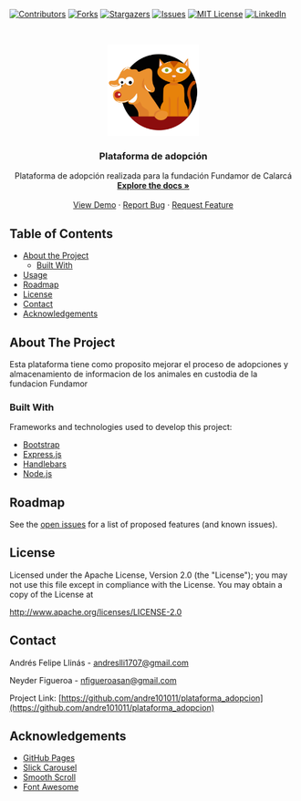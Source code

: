 
<!-- PROJECT SHIELDS -->
[![Contributors][contributors-shield]][contributors-url]
[![Forks][forks-shield]][forks-url]
[![Stargazers][stars-shield]][stars-url]
[![Issues][issues-shield]][issues-url]
[![MIT License][license-shield]][license-url]
[![LinkedIn][linkedin-shield]][linkedin-url]



<!-- PROJECT LOGO -->
<br />
<p align="center">
  <a href="https://github.com/andre101011/plataforma_adopcion">
    <img src="/src/public/img/isotipo.png" alt="Logo" width="160" height="160">
  </a>

  <h3 align="center">Plataforma de adopción</h3>

  <p align="center">
    Plataforma de adopción realizada para la fundación Fundamor de Calarcá
    <br />
    <a href="https://github.com/andre101011/plataforma_adopcion/tree/master/docs"><strong>Explore the docs »</strong></a>
    <br />
    <br />
    <a href="https://github.com/andre101011/plataforma_adopcion">View Demo</a>
    ·
    <a href="https://github.com/andre101011/plataforma_adopcion/issues">Report Bug</a>
    ·
    <a href="https://github.com/andre101011/plataforma_adopcion/issues">Request Feature</a>
  </p>
</p>



<!-- TABLE OF CONTENTS -->
## Table of Contents

* [About the Project](#about-the-project)
  * [Built With](#built-with)
* [Usage](#usage)
* [Roadmap](#roadmap)
* [License](#license)
* [Contact](#contact)
* [Acknowledgements](#acknowledgements)



<!-- ABOUT THE PROJECT -->
## About The Project

<!-- [![Product Name Screen Shot][product-screenshot]](https://example.com)-->

Esta plataforma tiene como proposito mejorar el proceso de adopciones y almacenamiento de informacion de los animales en custodia de la fundacion Fundamor

### Built With
Frameworks and technologies used to develop this project:
* [Bootstrap](https://getbootstrap.com)
* [Express.js](https://expressjs.com/)
* [Handlebars](https://handlebarsjs.com/)
* [Node.js](https://nodejs.org/)


<!--
***<!-- USAGE EXAMPLES --*>
***## Usage
***
***Use this space to show useful examples of how a project can be used. Additional screenshots, code examples ***and demos work well in this space. You may also link to more resources.
***
***_For more examples, please refer to the [Documentation](https://example.com)_
-->


<!-- ROADMAP -->
## Roadmap

See the [open issues](https://github.com/andre101011/plataforma_adopcion/issues) for a list of proposed features (and known issues).


<!-- LICENSE -->
## License

Licensed under the Apache License, Version 2.0 (the "License");
you may not use this file except in compliance with the License.
You may obtain a copy of the License at

http://www.apache.org/licenses/LICENSE-2.0


<!-- CONTACT -->
## Contact

Andrés Felipe Llinás - andreslli1707@gmail.com

Neyder Figueroa - nfigueroasan@gmail.com

Project Link: [https://github.com/andre101011/plataforma_adopcion](https://github.com/andre101011/plataforma_adopcion)


<!-- ACKNOWLEDGEMENTS -->
## Acknowledgements
* [GitHub Pages](https://pages.github.com)
* [Slick Carousel](https://kenwheeler.github.io/slick)
* [Smooth Scroll](https://github.com/cferdinandi/smooth-scroll)
* [Font Awesome](https://fontawesome.com)





<!-- MARKDOWN LINKS & IMAGES -->
<!-- https://www.markdownguide.org/basic-syntax/#reference-style-links -->
[contributors-shield]: https://img.shields.io/github/contributors/andre101011/plataforma_adopcion.svg?style=flat-square
[contributors-url]: https://github.com/andre101011/plataforma_adopcion/graphs/contributors
[forks-shield]: https://img.shields.io/github/forks/andre101011/plataforma_adopcion.svg?style=flat-square
[forks-url]: https://img.shields.io/github/forks/andre101011/plataforma_adopcion/network/members
[stars-shield]: https://img.shields.io/github/stars/andre101011/plataforma_adopcion.svg?style=flat-square
[stars-url]: https://img.shields.io/github/forks/andre101011/plataforma_adopcion/stargazers
[issues-shield]: https://img.shields.io/github/issues/andre101011/plataforma_adopcion.svg?style=flat-square
[issues-url]: https://img.shields.io/github/forks/andre101011/plataforma_adopcion/issues
[license-shield]: https://img.shields.io/github/license/andre101011/plataforma_adopcion.svg?style=flat-square
[license-url]: https://github.com/andre101011/plataforma_adopcion/blob/master/LICENSE
[linkedin-shield]: https://img.shields.io/badge/-LinkedIn-black.svg?style=flat-square&logo=linkedin&colorB=555
[linkedin-url]: https://www.linkedin.com/in/andreslli17/
[product-screenshot]: docs/screenshot1.png
